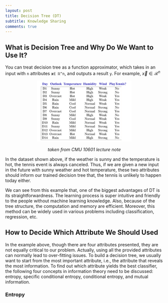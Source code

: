 ```yaml
---
layout: post
title: Decision Tree (DT)
subtitle: Knowledge Sharing
comments: true
---
```

## What is Decision Tree and Why Do We Want to Use It?
You can treat decision tree as a function approximator, which takes in an input with `n` attributes **`x`**`∈ ℝ^n`, and outputs a result `y`.  For example, $\vec{x} \in \mathcal{R}^n$
<p align="center">
<img src="/knowledge/decisionTree/DTexample.png" width="60%">
</p>

*<center>taken from CMU 10601 lecture note</center>*

In the dataset shown above, if the weather is sunny and the temperature is hot, the tennis event is always canceled. Thus, if we are given a new input in the future with sunny weather and hot temperature, these two attributes should inform our trained decision tree that, the tennis is unlikely to happen today either.

We can see from this example that, one of the biggest advantages of DT is its straightforwardness. The learning process is super intuitive and friendly to the people without machine learning knowledge. Also, because of the tree structure, the computation and memory are efficient. Moreover, this method can be widely used in various problems including classification, regression, etc.

## How to Decide Which Attribute We Should Used
In the example above, though there are four attributes presented, they are not equally critical to our problem. Actually, using all the provided attributes can normally lead to over-fitting issues. To build a decision tree, we usually want to start from the most important attribute, i.e., the attribute that reveals the most information. To find out which attribute yields the best classifier, the following four concepts in information theory need to be discussed: entropy, specific conditional entropy, conditional entropy, and mutual information.
### Entropy

